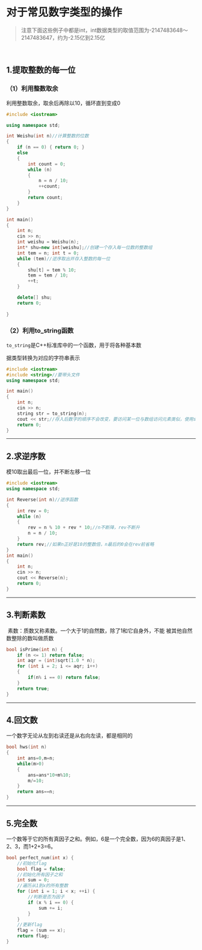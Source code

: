 # 对于常见数字类型的操作

> 注意下面这些例子中都是int，int数据类型的取值范围为-2147483648～2147483647，约为-2.15亿到2.15亿

​	

## 1.提取整数的每一位

### （1）利用整数取余

利用整数取余，取余后再除以10，循环直到变成0

```cpp
#include <iostream>

using namespace std;	

int Weishu(int n)//计算整数的位数
{
	if (n == 0) { return 0; }
	else
	{	
		int count = 0;
		while (n)
		{
			n = n / 10;
			++count;
		}
		return count;
	}
}

int main()
{
	int n;
	cin >> n;
	int weishu = Weishu(n);
	int* shu=new int[weishu];//创建一个存入每一位数的整数组
	int tem = n; int t = 0;
	while (tem)//逆序取出并存入整数的每一位
	{
		shu[t] = tem % 10;
		tem = tem / 10;
		++t;
	}

	delete[] shu;
	return 0;
	
}
```

### （2）利用to_string函数

`to_string`是C++标准库中的一个函数，用于将各种基本数			

据类型转换为对应的字符串表示

```cpp
#include <iostream>
#include <string>//要带头文件
using namespace std;	

int main()
{
	int n;
	cin >> n;
	string str = to_string(n);
	cout << str;//存入后数字的顺序不会改变，要访问某一位与数组访问元素类似，使用str[i]
	return 0;
}
```

---

## 2.求逆序数

模10取出最后一位，并不断左移一位

```cpp
#include <iostream>
using namespace std;	

int Reverse(int n)//逆序函数
{
	int rev = 0;
	while (n)
	{
		rev = n % 10 + rev * 10;//n不断降，rev不断升
		n = n / 10;
	}
	return rev;//如果n正好是10的整数倍，n最后的0会在rev前省略
}
int main()
{
	int n;
	cin >> n;
	cout << Reverse(n);
	return 0;
}
```

----

## 3.判断素数

​		素数：质数又称素数。一个大于1的自然数，除了1和它自身外，不能		被其他自然数整除的数叫做质数

```cpp
bool isPrime(int n) {
	if (n <= 1) return false;
	int aqr = (int)sqrt(1.0 * n);
	for (int i = 2; i <= aqr; i++)
	{
		if(n% i == 0) return false;
	}
	return true;
}
```

----

## 4.回文数

一个数字无论从左到右读还是从右向左读，都是相同的

```cpp
bool hws(int n)
{
	int ans=0,m=n;
	while(m>0)
	{
		ans=ans*10+m%10;
		m/=10;
	}
	return ans==n;
}
```

---

## 5.完全数

一个数等于它的所有真因子之和。例如，6是一个完全数，因为6的真因子是1、2、3，而1+2+3=6。

```cpp
bool perfect_num(int x) {
	//初始化flag
	bool flag = false;
	//初始化所有因子之和
	int sum = 0;
	//遍历从1到x的所有整数
	for (int i = 1; i < x; ++i) {
		//判断是否为因子
		if (x % i == 0) {
			sum += i;
		}
	}
	//更新flag
	flag = (sum == x);
	return flag;
}
```

